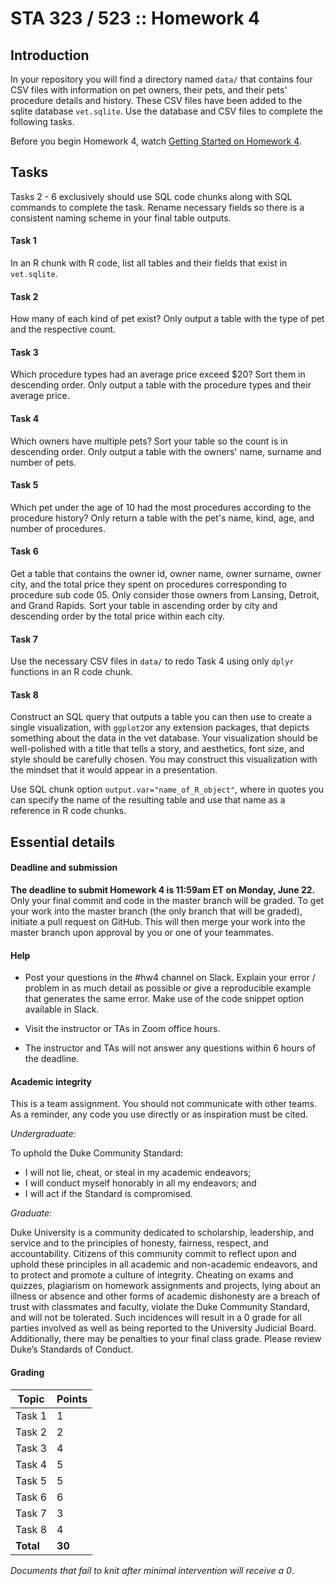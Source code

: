 # STA 323 / 523 :: Homework 4

## Introduction

In your repository you will find a directory named `data/` that contains four
CSV files with information on pet owners, their pets, and their pets' procedure
details and history. These CSV files have been added to the sqlite database
`vet.sqlite`. Use the database and CSV files to complete the following tasks.

Before you begin Homework 4, watch 
[Getting Started on Homework 4](https://warpwire.duke.edu/w/c9kDAA/).

## Tasks

Tasks 2 - 6 exclusively should use SQL code chunks along with SQL commands to 
complete the task. Rename necessary fields so there is a consistent naming 
scheme in your final table outputs.

#### Task 1

In an R chunk with R code, list all tables and their fields that exist in 
`vet.sqlite`.

#### Task 2

How many of each kind of pet exist? Only output a table with the type of
pet and the respective count.

#### Task 3

Which procedure types had an average price exceed $20? Sort them in descending
order. Only output a table with the procedure types and their 
average price.

#### Task 4

Which owners have multiple pets? Sort your table so the count is in descending
order. Only output a table with the owners' name,
surname and number of pets.

#### Task 5

Which pet under the age of 10 had the most procedures according to the
procedure history? Only return a table with the pet's name, kind, age, and 
number of procedures.

#### Task 6

Get a table that contains the owner id, owner name, owner surname, owner city,
and the total price they spent on procedures corresponding to procedure sub
code 05. Only consider those owners from Lansing, Detroit, and Grand Rapids.
Sort your table in ascending order by city and descending order by the total
price within each city.

#### Task 7

Use the necessary CSV files in `data/` to redo Task 4 using only `dplyr` 
functions in an R code chunk.

#### Task 8

Construct an SQL query that outputs a table you can then use to create a 
single visualization, with `ggplot2`or any extension packages, that depicts 
something about the data in the vet database. Your visualization should be 
well-polished with a title that tells a story, and aesthetics, font size, 
and style should be carefully chosen. You may construct this visualization with 
the mindset that it would appear in a presentation. 

Use SQL chunk option `output.var="name_of_R_object"`, where in quotes you can 
specify the name of the resulting table and use that name as a reference in 
R code chunks.

## Essential details

#### Deadline and submission

<b>The deadline to submit Homework 4 is 11:59am ET on Monday, June 22.</b>
Only your final commit and code in the master branch will be graded. 
To get your work into the master branch (the only branch that will be graded), 
initiate a pull request on GitHub. This will then merge your work into the 
master branch upon approval by you or one of your teammates.

#### Help

- Post your questions in the #hw4 channel on Slack. Explain your error / problem
  in as much detail as possible or give a reproducible example that generates 
  the same error. Make use of the code snippet option available in Slack.

- Visit the instructor or TAs in Zoom office hours.

- The instructor and TAs will not answer any questions within 6 hours of the
  deadline.

#### Academic integrity

This is a team assignment. You should not communicate with other
teams. As a reminder, any code you use directly or as inspiration must be cited.

*Undergraduate:*

To uphold the Duke Community Standard:

- I will not lie, cheat, or steal in my academic endeavors;
- I will conduct myself honorably in all my endeavors; and
- I will act if the Standard is compromised.

*Graduate:*

Duke University is a community dedicated to scholarship, leadership, and 
service and to the principles of honesty, fairness, respect, and accountability.
Citizens of this community commit to reflect upon and uphold these principles in
all academic and non-academic endeavors, and to protect and promote a culture of
integrity. Cheating on exams and quizzes, plagiarism on homework assignments and
projects, lying about an illness or absence and other forms of academic 
dishonesty are a breach of trust with classmates and faculty, violate the Duke
Community Standard, and will not be tolerated. Such incidences will result in a 
0 grade for all parties involved as well as being reported to the University
Judicial Board. Additionally, there may be penalties to your final class grade.
Please review Duke’s Standards of Conduct.

#### Grading

| **Topic** | **Points** |
|-----------|------------|
| Task 1    | 1          |
| Task 2    | 2          |
| Task 3    | 4          |
| Task 4    | 5          |
| Task 5    | 5          |
| Task 6    | 6          |
| Task 7    | 3          |
| Task 8    | 4          |
| **Total** | **30**     |
 
*Documents that fail to knit after minimal intervention will receive a 0*.
